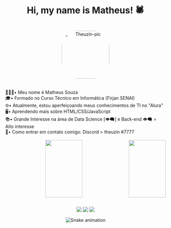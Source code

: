 <div align="center">
  <h1> Hi, my name is Matheus! 🕷 </h1>
<div align="center"><br>
  <img align="center" alt="Theuzin-pic" height="150" style="border-radius:50px;" src="https://cdn.discordapp.com/attachments/732001099900387413/1000431173387956287/300115fcb328c5fc1b225a75a2b94538_copiar.jpg?width=676&height=676">

</div>
<br>
<div align="left"><br>
🙋🏿‍♂️• Meu nome é Matheus Souza <br>
🎓• Formado no Curso Técnico em Informática (Firjan SENAI) <br>
🌐• Atualmente, estou aperfeiçoando meus conhecimentos de TI no "Alura" <br>
🖥• Aprendendo mais sobre HTML/CSS/JavaScript <br>
📚• Grande Interesse na área de Data Science [👁‍🗨] e Back-end 👁‍🗨 = Alto interesse <br>
👾• Como entrar em contato comigo: Discord > theuzin #7777 <br>

<br>
</div>
  <div align="right">
  <a href="https://github.com/theuzin-exe">
  <img align ="left" height="180em" width="48%" src="https://github-readme-stats.vercel.app/api?username=theuzin-exe&show_icons=true&title_color=c91c10&icon_color=c91c10&bg_color=030000&border_color=c91c10&text_color=ffffff"/>
   <img height="180em" width="48%" src="https://github-readme-stats.vercel.app/api?username=theuzin-exe&show_icons=true&title_color=c91c10&icon_color=c91c10&bg_color=030000&border_color=c91c10&text_color=ffffff"/>
</div>

  
  
  ##
 
<div> 
  <a href="https://www.youtube.com/channel/UCSWQwpTb26crI0h79n0qWIA" target="_blank"><img src="https://img.shields.io/badge/YouTube-FF0000?style=for-the-badge&logo=youtube&logoColor=white" target="_blank"></a>
  <a href = "mailto:matheus.ssouza026@gmail.com"><img src="https://img.shields.io/badge/-Gmail-%23333?style=for-the-badge&logo=gmail&logoColor=white" target="_blank"></a>
  <a href="https://www.linkedin.com/in/theuzexe/" target="_blank"><img src="https://img.shields.io/badge/-LinkedIn-%230077B5?style=for-the-badge&logo=linkedin&logoColor=white" target="_blank"></a> 
 
  ![Snake animation](https://github.com/theuzin-exe/theuzin-exe/blob/output/github-contribution-grid-snake.svg)
 
</div>
